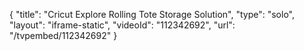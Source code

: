 {
    "title": "Cricut Explore Rolling Tote Storage Solution",
    "type": "solo",
    "layout": "iframe-static",
    "videoId": "112342692",
    "url": "\/tvpembed\/112342692"
}